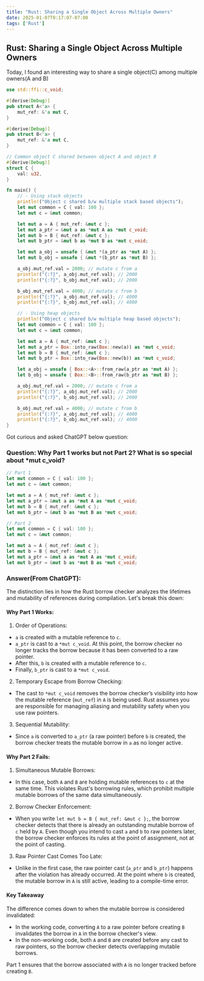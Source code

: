 ```yaml
---
title: "Rust: Sharing a Single Object Across Multiple Owners"
date: 2025-01-07T0:17:07-07:00
tags: ['Rust']
---
```


## Rust: Sharing a Single Object Across Multiple Owners

Today, I found an interesting way to share a single object(C) among multiple
owners(A and B)

```rust
use std::ffi::c_void;

#[derive(Debug)]
pub struct A<'a> {
    mut_ref: &'a mut C,
}

#[derive(Debug)]
pub struct B<'a> {
    mut_ref: &'a mut C,
}

// Common object C shared between object A and object B
#[derive(Debug)]
struct C {
    val: u32,
}

fn main() {
    // - Using stack objects
    println!("Object c shared b/w multiple stack based objects");
    let mut common = C { val: 100 };
    let mut c = &mut common;

    let mut a = A { mut_ref: &mut c };
    let mut a_ptr = &mut a as *mut A as *mut c_void;
    let mut b = B { mut_ref: &mut c };
    let mut b_ptr = &mut b as *mut B as *mut c_void;

    let mut a_obj = unsafe { &mut *(a_ptr as *mut A) };
    let mut b_obj = unsafe { &mut *(b_ptr as *mut B) };

    a_obj.mut_ref.val = 2000; // mutate c from a
    println!("{:?}", a_obj.mut_ref.val); // 2000
    println!("{:?}", b_obj.mut_ref.val); // 2000

    b_obj.mut_ref.val = 4000; // mutate c from b
    println!("{:?}", a_obj.mut_ref.val); // 4000
    println!("{:?}", b_obj.mut_ref.val); // 4000

    // - Using heap objects
    println!("Object c shared b/w multiple heap based objects");
    let mut common = C { val: 100 };
    let mut c = &mut common;

    let mut a = A { mut_ref: &mut c };
    let mut a_ptr = Box::into_raw(Box::new(a)) as *mut c_void;
    let mut b = B { mut_ref: &mut c };
    let mut b_ptr = Box::into_raw(Box::new(b)) as *mut c_void;

    let a_obj = unsafe { Box::<A>::from_raw(a_ptr as *mut A) };
    let b_obj = unsafe { Box::<B>::from_raw(b_ptr as *mut B) };

    a_obj.mut_ref.val = 2000; // mutate c from a
    println!("{:?}", a_obj.mut_ref.val); // 2000
    println!("{:?}", b_obj.mut_ref.val); // 2000

    b_obj.mut_ref.val = 4000; // mutate c from b
    println!("{:?}", a_obj.mut_ref.val); // 4000
    println!("{:?}", b_obj.mut_ref.val); // 4000
}
```

Got curious and asked ChatGPT below question:

### Question: Why Part 1 works but not Part 2? What is so special about *mut c_void?
```rust
// Part 1
let mut common = C { val: 100 };
let mut c = &mut common;

let mut a = A { mut_ref: &mut c };
let mut a_ptr = &mut a as *mut A as *mut c_void;
let mut b = B { mut_ref: &mut c };
let mut b_ptr = &mut b as *mut B as *mut c_void;

// Part 2
let mut common = C { val: 100 };
let mut c = &mut common;

let mut a = A { mut_ref: &mut c };
let mut b = B { mut_ref: &mut c };
let mut a_ptr = &mut a as *mut A as *mut c_void;
let mut b_ptr = &mut b as *mut B as *mut c_void;
```

### Answer(From ChatGPT):
The distinction lies in how the Rust borrow checker analyzes the lifetimes
and mutability of references during compilation. Let's break this down:

#### Why Part 1 Works:
1. Order of Operations:
- `a` is created with a mutable reference to `c`.
- `a_ptr` is cast to a `*mut c_void`. At this point, the borrow checker no
    longer tracks the borrow because it has been converted to a raw pointer.
- After this, `b` is created with a mutable reference to `c`.
- Finally, `b_ptr` is cast to a `*mut c_void`.

2. Temporary Escape from Borrow Checking:
- The cast to `*mut c_void` removes the borrow checker’s visibility into
    how the mutable reference (`mut_ref`) in `A` is being used. Rust assumes
    you are responsible for managing aliasing and mutability safety when you
    use raw pointers.

3. Sequential Mutability:
- Since `a` is converted to `a_ptr` (a raw pointer) before `b` is created,
    the borrow checker treats the mutable borrow in `a` as no longer active.

#### Why Part 2 Fails:
1. Simultaneous Mutable Borrows:
- In this case, both `A` and `B` are holding mutable references to `c` at
    the same time. This violates Rust's borrowing rules, which prohibit
    multiple mutable borrows of the same data simultaneously.

2. Borrow Checker Enforcement:
- When you write `let mut b = B { mut_ref: &mut c };`, the borrow checker
    detects that there is already an outstanding mutable borrow of `c` held
    by `A`. Even though you intend to cast `a` and `b` to raw pointers
    later, the borrow checker enforces its rules at the point of assignment,
    not at the point of casting.

3. Raw Pointer Cast Comes Too Late:
- Unlike in the first case, the raw pointer cast (`a_ptr` and `b_ptr`)
    happens after the violation has already occurred. At the point where `b`
    is created, the mutable borrow in `A` is still active, leading to a
    compile-time error.

#### Key Takeaway
The difference comes down to when the mutable borrow is considered
invalidated:
- In the working code, converting `A` to a raw pointer before creating `B`
invalidates the borrow in `A` in the borrow checker's view.
- In the non-working code, both `A` and `B` are created before any cast to
raw pointers, so the borrow checker detects overlapping mutable borrows.

Part 1 ensures that the borrow associated with `A` is no longer tracked before
creating `B`.

